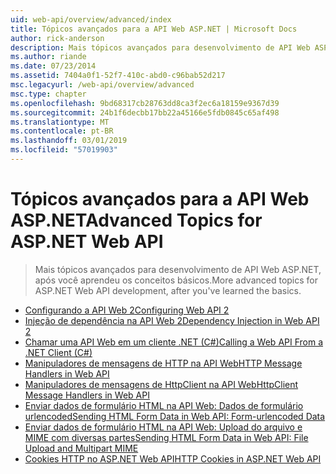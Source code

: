 ```yaml
---
uid: web-api/overview/advanced/index
title: Tópicos avançados para a API Web ASP.NET | Microsoft Docs
author: rick-anderson
description: Mais tópicos avançados para desenvolvimento de API Web ASP.NET, após você aprendeu os conceitos básicos.
ms.author: riande
ms.date: 07/23/2014
ms.assetid: 7404a0f1-52f7-410c-abd0-c96bab52d217
msc.legacyurl: /web-api/overview/advanced
msc.type: chapter
ms.openlocfilehash: 9bd68317cb28763dd8ca3f2ec6a18159e9367d39
ms.sourcegitcommit: 24b1f6decbb17bb22a45166e5fdb0845c65af498
ms.translationtype: MT
ms.contentlocale: pt-BR
ms.lasthandoff: 03/01/2019
ms.locfileid: "57019903"
---
```

<a name="advanced-topics-for-aspnet-web-api"></a><span data-ttu-id="109d4-103">Tópicos avançados para a API Web ASP.NET</span><span class="sxs-lookup"><span data-stu-id="109d4-103">Advanced Topics for ASP.NET Web API</span></span>
====================
> <span data-ttu-id="109d4-104">Mais tópicos avançados para desenvolvimento de API Web ASP.NET, após você aprendeu os conceitos básicos.</span><span class="sxs-lookup"><span data-stu-id="109d4-104">More advanced topics for ASP.NET Web API development, after you've learned the basics.</span></span>


- [<span data-ttu-id="109d4-105">Configurando a API Web 2</span><span class="sxs-lookup"><span data-stu-id="109d4-105">Configuring Web API 2</span></span>](configuring-aspnet-web-api.md)
- [<span data-ttu-id="109d4-106">Injeção de dependência na API Web 2</span><span class="sxs-lookup"><span data-stu-id="109d4-106">Dependency Injection in Web API 2</span></span>](dependency-injection.md)
- [<span data-ttu-id="109d4-107">Chamar uma API Web em um cliente .NET (C#)</span><span class="sxs-lookup"><span data-stu-id="109d4-107">Calling a Web API From a .NET Client (C#)</span></span>](calling-a-web-api-from-a-net-client.md)
- [<span data-ttu-id="109d4-108">Manipuladores de mensagens de HTTP na API Web</span><span class="sxs-lookup"><span data-stu-id="109d4-108">HTTP Message Handlers in Web API</span></span>](http-message-handlers.md)
- [<span data-ttu-id="109d4-109">Manipuladores de mensagens de HttpClient na API Web</span><span class="sxs-lookup"><span data-stu-id="109d4-109">HttpClient Message Handlers in Web API</span></span>](httpclient-message-handlers.md)
- [<span data-ttu-id="109d4-110">Enviar dados de formulário HTML na API Web: Dados de formulário urlencoded</span><span class="sxs-lookup"><span data-stu-id="109d4-110">Sending HTML Form Data in Web API: Form-urlencoded Data</span></span>](sending-html-form-data-part-1.md)
- [<span data-ttu-id="109d4-111">Enviar dados de formulário HTML na API Web: Upload do arquivo e MIME com diversas partes</span><span class="sxs-lookup"><span data-stu-id="109d4-111">Sending HTML Form Data in Web API: File Upload and Multipart MIME</span></span>](sending-html-form-data-part-2.md)
- [<span data-ttu-id="109d4-112">Cookies HTTP no ASP.NET Web API</span><span class="sxs-lookup"><span data-stu-id="109d4-112">HTTP Cookies in ASP.NET Web API</span></span>](http-cookies.md)
